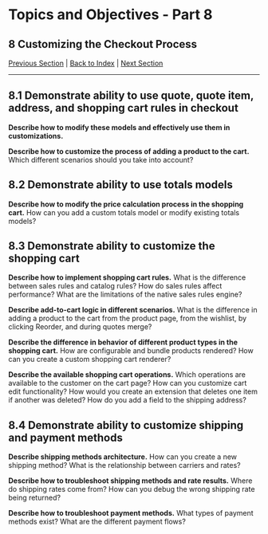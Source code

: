 # Topics and Objectives - Part 8

## **8** Customizing the Checkout Process

[Previous Section](./7.md) | [Back to Index](./) | [Next Section](./9.md)

------

## **8.1** Demonstrate ability to use quote, quote item, address, and shopping cart rules in checkout

**Describe how to modify these models and effectively use them in customizations.**

**Describe how to customize the process of adding a product to the cart.**  Which different scenarios should you take into account?

## **8.2** Demonstrate ability to use totals models 

**Describe how to modify the price calculation process in the shopping cart.** How can you add a custom totals model or modify existing totals models?


## **8.3** Demonstrate ability to customize the shopping cart 

**Describe how to implement shopping cart rules.** What is the difference between sales rules and catalog rules? How do sales rules affect performance? What are the limitations of the native sales rules engine?

**Describe add-to-cart logic in different scenarios.** What is the difference in adding a product to the cart from the product page, from the wishlist, by clicking Reorder, and during quotes merge?

**Describe the difference in behavior of different product types in the shopping cart.** How are configurable and bundle products rendered? How can you create a custom shopping cart renderer?

**Describe the available shopping cart operations.** Which operations are available to the customer on the cart page? How can you customize cart edit functionality? How would you create an extension that deletes one item if another was deleted? How do you add a field to the shipping address?

## **8.4** Demonstrate ability to customize shipping and payment methods


**Describe shipping methods architecture.** How can you create a new shipping method? What is the relationship between carriers and rates?

**Describe how to troubleshoot shipping methods and rate results.** Where do shipping rates come from? How can you debug the wrong shipping rate being returned?

**Describe how to troubleshoot payment methods.** What types of payment methods exist? What are the different payment flows?

